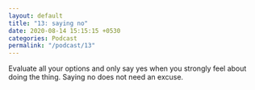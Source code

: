 ```yaml
---
layout: default
title: "13: saying no"
date: 2020-08-14 15:15:15 +0530
categories: Podcast
permalink: "/podcast/13"
---
```

Evaluate all your options and only say yes when you strongly feel about doing the thing. Saying no does not need an excuse.
